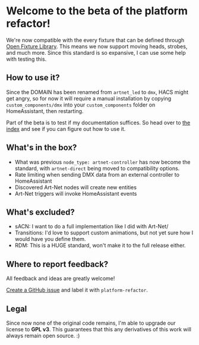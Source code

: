 # Welcome to the beta of the platform refactor!

We're now compatible with the every fixture that can be defined through [Open Fixture Library](https://open-fixture-library.org/).
This means we now support moving heads, strobes, and much more. Since this standard is so expansive, I can use some help with testing this.

## How to use it?

Since the DOMAIN has been renamed from `artnet_led` to `dmx`, HACS might get angry, so for now it will require a manual installation by copying `custom_components/dmx` into your `custom_components` folder on HomeAssistant, then restarting.

Part of the beta is to test if my documentation suffices. So head over to [the index](index.md) and see if you can figure out how to use it.

## What's in the box?

* What was previous `node_type: artnet-controller` has now become the standard, with `artnet-direct` being moved to compatibility options.
* Rate limiting when sending DMX data from an external controller to HomeAssistant
* Discovered Art-Net nodes will create new entities
* Art-Net triggers will invoke HomeAssistant events

## What's excluded?

* sACN: I want to do a full implementation like I did with Art-Net/
* Transitions: I'd love to support custom animations, but not yet sure how I would have you define them.
* RDM: This is a HUGE standard, won't make it to the full release either.

## Where to report feedback?

All feedback and ideas are greatly welcome!

[Create a GitHub issue](https://github.com/Breina/ha-artnet-led/issues/new) and label it with `platform-refactor`.

## Legal

Since now none of the original code remains, I'm able to upgrade our license to **GPL v3**.
This guarantees that this any derivatives of this work will always remain open source. :)